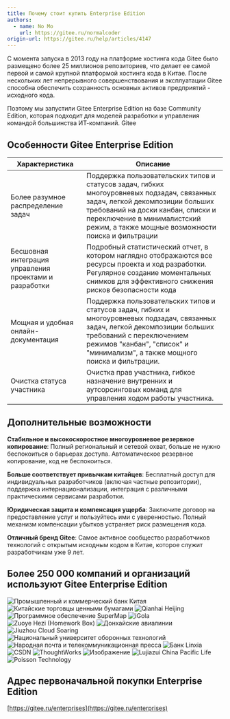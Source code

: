 ```yaml
---
title: Почему стоит купить Enterprise Edition
authors:
  - name: No Mo
    url: https://gitee.ru/normalcoder
origin-url: https://gitee.ru/help/articles/4147
---
```


С момента запуска в 2013 году на платформе хостинга кода Gitee было размещено более 25 миллионов репозиториев, что делает ее самой первой и самой крупной платформой хостинга кода в Китае. После нескольких лет непрерывного совершенствования и эксплуатации Gitee способна обеспечить сохранность основных активов предприятий - исходного кода.

Поэтому мы запустили Gitee Enterprise Edition на базе Community Edition, которая подходит для моделей разработки и управления командой большинства ИТ-компаний. Gitee

## Особенности Gitee Enterprise Edition

| Характеристика | Описание |
| --- | --- |
| Более разумное распределение задач | Поддержка пользовательских типов и статусов задач, гибких многоуровневых подзадач, связанных задач, легкой декомпозиции больших требований на доски канбан, списки и переключение в минималистский режим, а также мощные возможности поиска и фильтрации |
| Бесшовная интеграция управления проектами и разработки | Подробный статистический отчет, в котором наглядно отображаются все ресурсы проекта и ход разработки. Регулярное создание моментальных снимков для эффективного снижения рисков безопасности кода | |
| Мощная и удобная онлайн-документация | Поддержка пользовательских типов и статусов задач, гибких и многоуровневых подзадач, связанных задач, легкой декомпозиции больших требований с переключением режимов "канбан", "список" и "минимализм", а также мощного поиска и фильтрации.
| Очистка статуса участника | Очистка прав участника, гибкое назначение внутренних и аутсорсинговых команд для управления ходом работы участника.

## Дополнительные возможности

**Стабильное и высокоскоростное многоуровневое резервное копирование**: Полный региональный и сетевой охват, больше не нужно беспокоиться о барьерах доступа. Автоматическое резервное копирование, код не беспокоиться.

**Больше соответствует привычкам китайцев**: Бесплатный доступ для индивидуальных разработчиков (включая частные репозитории), поддержка интернационализации, интеграция с различными практическими сервисами разработки.

**Юридическая защита и компенсация ущерба**: Заключите договор на предоставление услуг и пользуйтесь ими с уверенностью. Полный механизм компенсации убытков устраняет риск размещения кода.

**Отличный бренд Gitee**: Самое активное сообщество разработчиков технологий с открытым исходным кодом в Китае, которое служит разработчикам уже 9 лет.

## Более 250 000 компаний и организаций используют Gitee Enterprise Edition

![Промышленный и коммерческий банк Китая](https://gitee.ru/enterprise_cases/zsyh.png)
![Китайские торговцы ценными бумагами](https://gitee.ru/enterprise_cases/zszq.png)
![Qianhai Heijing](https://gitee.ru/enterprise_cases/qhhj.png)
![Программное обеспечение SuperMap](https://gitee.ru/enterprise_cases/ctrj.png)
![iGola](https://gitee.ru/enterprise_cases/igola.png)
![Zuoye Hezi (Homework Box)](https://gitee.ru/enterprise_cases/zyhz.png)
![Донхайские авиалинии](https://gitee.ru/enterprise_cases/dhhk.png)
![Jiuzhou Cloud Soaring](https://gitee.ru/enterprise_cases/jzyt.png)
![Национальный университет оборонных технологий](https://gitee.ru/enterprise_cases/gfkjdx.png)
![Народная почта и телекоммуникационная пресса](https://gitee.ru/enterprise_cases/rmydcbs.png)
![Банк Linxia](https://gitee.ru/enterprise_cases/lsyh.png)
![CSDN](https://gitee.ru/enterprise_cases/CSDN.png)
![ThoughtWorks](https://gitee.ru/enterprise_cases/pactera.png)
![Изображение](https://gitee.ru/enterprise_cases/ztsz.png)
![Lujiazui China Pacific Life](https://gitee.ru/enterprise_cases/ljzgtrs.png)
![Poisson Technology](https://gitee.ru/enterprise_cases/bsjs.png)

## Адрес первоначальной покупки Enterprise Edition

[https://gitee.ru/enterprises](https://gitee.ru/enterprises)